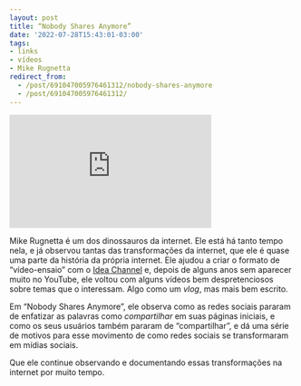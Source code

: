 ```yaml
---
layout: post
title: “Nobody Shares Anymore”
date: '2022-07-28T15:43:01-03:00'
tags:
- links
- vídeos
- Mike Rugnetta
redirect_from: 
  - /post/691047005976461312/nobody-shares-anymore
  - /post/691047005976461312/
---
```


<iframe width="356" height="200" id="youtube_iframe" src="https://www.youtube.com/embed/ZDuyyH60FOg?feature=oembed&amp;enablejsapi=1&amp;origin=https://safe.txmblr.com&amp;wmode=opaque" frameborder="0" allow="accelerometer; autoplay; clipboard-write; encrypted-media; gyroscope; picture-in-picture" allowfullscreen title="Nobody Shares Anymore"></iframe>

Mike Rugnetta é um dos dinossauros da internet. Ele está há tanto tempo nela, e já observou tantas das transformações da internet, que ele é quase uma parte da história da própria internet. Ele ajudou a criar o formato de “vídeo-ensaio” com o [Idea Channel](https://href.li/?https://www.youtube.com/c/pbsideachannel) e, depois de alguns anos sem aparecer muito no YouTube, ele voltou com alguns vídeos bem despretenciosos sobre temas que o interessam. Algo como um _vlog_, mas mais bem escrito.

Em “Nobody Shares Anymore”, ele observa como as redes sociais pararam de enfatizar as palavras como _compartilhar_ em suas páginas iniciais, e como os seus usuários também pararam de “compartilhar”, e dá uma série de motivos para esse movimento de como redes sociais se transformaram em mídias sociais.

Que ele continue observando e documentando essas transformações na internet por muito tempo.

